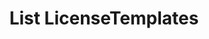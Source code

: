 ---
title: List LicenseTemplates
excerpt: Retrieve a paginated, filtered list of LicenseTemplates
api:
  file: api_gateway_swagger.json
  operationId: post_api-v2-licenses-templates
hidden: false
---
